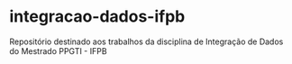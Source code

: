 # integracao-dados-ifpb
Repositório destinado aos trabalhos da disciplina de Integração de Dados do Mestrado PPGTI - IFPB
